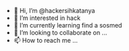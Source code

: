 - 👋 Hi, I’m @hackersihkatanya
- 👀 I’m interested in hack
- 🌱 I’m currently learning find a sosmed
- 💞️ I’m looking to collaborate on ...
- 📫 How to reach me ...

<!---
hackersihkatanya/hackersihkatanya is a ✨ special ✨ repository because its `README.md` (this file) appears on your GitHub profile.
You can click the Preview link to take a look at your changes.
--->
